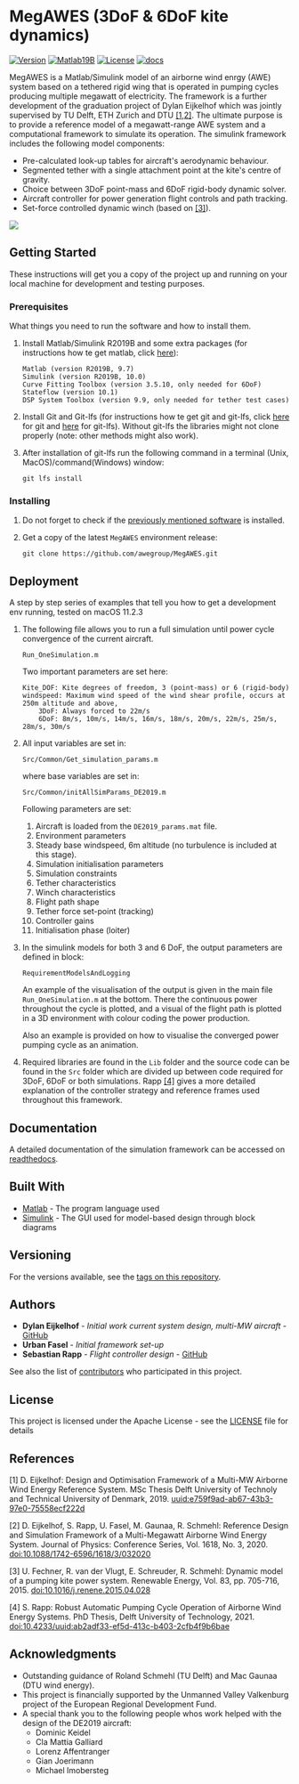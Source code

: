 # MegAWES (3DoF & 6DoF kite dynamics)

[![Version](https://img.shields.io/github/v/release/awegroup/MegAWES?label=Latest%20release)](https://github.com/awegroup/MegAWES/releases)
[![Matlab19B](https://img.shields.io/static/v1?label=Matlab%20Simulink&message=2019B&color=brightgreen)](https://www.mathworks.com/products/simulink) <!--static-->
[![License](https://img.shields.io/github/license/awegroup/MegAWES?label=License)](http://www.apache.org/licenses/)
[![docs](https://readthedocs.org/projects/pip/badge/)](https://readthedocs.org/projects/megawes)

MegAWES is a Matlab/Simulink model of an airborne wind enrgy (AWE) system based on a tethered rigid wing that is operated in pumping cycles producing multiple megawatt of electricity. The framework is a further development of the graduation project of Dylan Eijkelhof which was jointly supervised by TU Delft, ETH Zurich and DTU [[1,2]](#References). The ultimate purpose is to provide a reference model of a megawatt-range AWE system and a computational framework to simulate its operation. The simulink framework includes the following model components:

* Pre-calculated look-up tables for aircraft's aerodynamic behaviour.
* Segmented tether with a single attachment point at the kite's centre of gravity.
* Choice between 3DoF point-mass  and 6DoF rigid-body dynamic solver.
* Aircraft controller for power generation flight controls and path tracking.
* Set-force controlled dynamic winch (based on [[3]](#References)).

![](DE2019_Aircraft.jpeg)

## Getting Started

These instructions will get you a copy of the project up and running on your local machine for development and testing purposes.

### Prerequisites

What things you need to run the software and how to install them.

1. Install Matlab/Simulink R2019B and some extra packages (for instructions how te get matlab, click [here](https://www.mathworks.com/products/get-matlab.html)):

	```
	Matlab (version R2019B, 9.7)
	Simulink (version R2019B, 10.0)
	Curve Fitting Toolbox (version 3.5.10, only needed for 6DoF)
	Stateflow (version 10.1)
	DSP System Toolbox (version 9.9, only needed for tether test cases)
	```
	
2. Install Git and Git-lfs (for instructions how te get git and git-lfs, click [here](https://git-scm.com/book/en/v2/Getting-Started-Installing-Git) for git and [here](https://docs.github.com/en/github/managing-large-files/installing-git-large-file-storage) for git-lfs). Without git-lfs the libraries might not clone properly (note: other methods might also work).
3. After installation of git-lfs run the following command in a terminal (Unix, MacOS)/command(Windows) window:

	```
	git lfs install
	```

### Installing

1. Do not forget to check if the [previously mentioned software](#Prerequisites) is installed.
2. Get a copy of the latest `MegAWES` environment release:

	```
	git clone https://github.com/awegroup/MegAWES.git
	```

## Deployment

A step by step series of examples that tell you how to get a development env running, tested on macOS 11.2.3

1. The following file allows you to run a full simulation until power cycle convergence of the current aircraft.

	```
	Run_OneSimulation.m
	```
	
	Two important parameters are set here:
	
	```
	Kite_DOF: Kite degrees of freedom, 3 (point-mass) or 6 (rigid-body)
	windspeed: Maximum wind speed of the wind shear profile, occurs at 250m altitude and above,
		3DoF: Always forced to 22m/s
		6DoF: 8m/s, 10m/s, 14m/s, 16m/s, 18m/s, 20m/s, 22m/s, 25m/s, 28m/s, 30m/s
	```

2. All input variables are set in:

	```
	Src/Common/Get_simulation_params.m
	```
		
	where base variables are set in:
	
	```
	Src/Common/initAllSimParams_DE2019.m
	```
	
	Following parameters are set:
	1. Aircraft is loaded from the `DE2019_params.mat` file.
	2. Environment parameters
	3. Steady base windspeed, 6m altitude (no turbulence is included at this stage).
	4. Simulation initialisation parameters
	5. Simulation constraints
	6. Tether characteristics
	7. Winch characteristics
	8. Flight path shape
	9. Tether force set-point (tracking)
	10. Controller gains
	11. Initialisation phase (loiter)

3. In the simulink models for both 3 and 6 DoF, the output parameters are defined in block:

	```
	RequirementModelsAndLogging
	```

	An example of the visualisation of the output is given in the main file `Run_OneSimulation.m` at the bottom.
	There the continuous power throughout the cycle is plotted, and a visual of the flight path is plotted in a 3D environment with colour coding the power production. 
	
	Also an example is provided on how to visualise the converged power pumping cycle as an animation.

4. Required libraries are found in the `Lib` folder and the source code can be found in the `Src` folder which are divided up between code required for 3DoF, 6DoF or both simulations. Rapp [[4]](#References) gives a more detailed explanation of the controller strategy and reference frames used throughout this framework.

## Documentation

A detailed documentation of the simulation framework can be accessed on [readthedocs](https://megawes.readthedocs.io/en/latest/).

## Built With

* [Matlab](https://www.mathworks.com/products/matlab) - The program language used
* [Simulink](https://www.mathworks.com/products/simulink) - The GUI used for model-based design through block diagrams

<!--## Contributing

Please read [CONTRIBUTING.md](https://gist.github.com/PurpleBooth/b24679402957c63ec426) for details on our code of conduct, and the process for submitting pull requests to us.-->

## Versioning

For the versions available, see the [tags on this repository](https://github.com/awegroup/MegAWES/tags). 

## Authors

* **Dylan Eijkelhof** - *Initial work current system design, multi-MW aircraft* - [GitHub](https://github.com/DylanEij)
* **Urban Fasel** - *Initial framework set-up* 
* **Sebastian Rapp** - *Flight controller design* - [GitHub](https://github.com/sebrap)

See also the list of [contributors](https://github.com/awegroup/MegAWES/graphs/contributors) who participated in this project.

## License

This project is licensed under the Apache License - see the [LICENSE](LICENSE.md) file for details

## References
[1] D. Eijkelhof: Design and Optimisation Framework of a Multi-MW Airborne Wind Energy Reference System. MSc Thesis Delft University of Technoly and Technical University of Denmark, 2019. [uuid:e759f9ad-ab67-43b3-97e0-75558ecf222d](http://resolver.tudelft.nl/uuid:e759f9ad-ab67-43b3-97e0-75558ecf222d)

[2] D. Eijkelhof, S. Rapp, U. Fasel, M. Gaunaa, R. Schmehl: Reference Design and Simulation Framework of a Multi-Megawatt Airborne Wind Energy System. Journal of Physics: Conference Series, Vol. 1618, No. 3, 2020. [doi:10.1088/1742-6596/1618/3/032020](https://doi.org/10.1088/1742-6596/1618/3/032020)

[3] U. Fechner, R. van der Vlugt, E. Schreuder, R. Schmehl: Dynamic model of a pumping kite power system. Renewable Energy, Vol. 83, pp. 705-716, 2015. [doi:10.1016/j.renene.2015.04.028](http://doi.org/10.1016/j.renene.2015.04.028)

[4] S. Rapp: Robust Automatic Pumping Cycle Operation of Airborne Wind Energy Systems. PhD Thesis, Delft University of Technology, 2021. [doi:10.4233/uuid:ab2adf33-ef5d-413c-b403-2cfb4f9b6bae](https://doi.org/10.4233/uuid:ab2adf33-ef5d-413c-b403-2cfb4f9b6bae)

## Acknowledgments

* Outstanding guidance of Roland Schmehl (TU Delft) and Mac Gaunaa (DTU wind energy).
* This project is financially supported by the Unmanned Valley Valkenburg project of the European Regional Development Fund.
* A special thank you to the following people whos work helped with the design of the DE2019 aircraft:
	* Dominic Keidel
	* Cla Mattia Galliard
	* Lorenz Affentranger
	* Gian Joerimann
	* Michael Imobersteg
